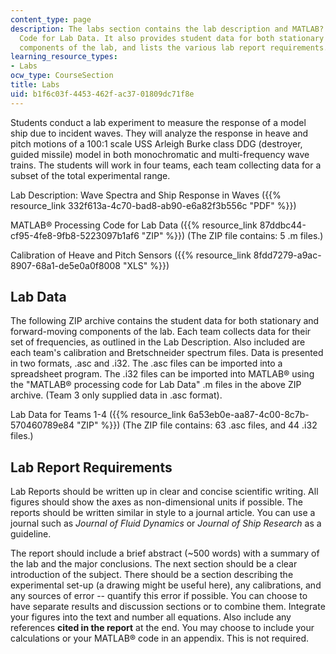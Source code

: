```yaml
---
content_type: page
description: The labs section contains the lab description and MATLAB? Processing
  Code for Lab Data. It also provides student data for both stationary and forward-moving
  components of the lab, and lists the various lab report requirements.
learning_resource_types:
- Labs
ocw_type: CourseSection
title: Labs
uid: b1f6c03f-4453-462f-ac37-01809dc71f8e
---
```


Students conduct a lab experiment to measure the response of a model ship due to incident waves. They will analyze the response in heave and pitch motions of a 100:1 scale USS Arleigh Burke class DDG (destroyer, guided missile) model in both monochromatic and multi-frequency wave trains. The students will work in four teams, each team collecting data for a subset of the total experimental range.

Lab Description: Wave Spectra and Ship Response in Waves ({{% resource_link 332f613a-4c70-bad8-ab90-e6a82f3b556c "PDF" %}})

MATLAB® Processing Code for Lab Data ({{% resource_link 87ddbc44-cf95-4fe8-9fb8-5223097b1af6 "ZIP" %}}) (The ZIP file contains: 5 .m files.)

Calibration of Heave and Pitch Sensors ({{% resource_link 8fdd7279-a9ac-8907-68a1-de5e0a0f8008 "XLS" %}})

Lab Data
--------

The following ZIP archive contains the student data for both stationary and forward-moving components of the lab. Each team collects data for their set of frequencies, as outlined in the Lab Description. Also included are each team's calibration and Bretschneider spectrum files. Data is presented in two formats, .asc and .i32. The .asc files can be imported into a spreadsheet program. The .i32 files can be imported into MATLAB® using the "MATLAB® processing code for Lab Data" .m files in the above ZIP archive. (Team 3 only supplied data in .asc format).

Lab Data for Teams 1-4 ({{% resource_link 6a53eb0e-aa87-4c00-8c7b-570460789e84 "ZIP" %}}) (The ZIP file contains: 63 .asc files, and 44 .i32 files.)

Lab Report Requirements
-----------------------

Lab Reports should be written up in clear and concise scientific writing. All figures should show the axes as non-dimensional units if possible. The reports should be written similar in style to a journal article. You can use a journal such as _Journal of Fluid Dynamics_ or _Journal of Ship Research_ as a guideline.

The report should include a brief abstract (~500 words) with a summary of the lab and the major conclusions. The next section should be a clear introduction of the subject. There should be a section describing the experimental set-up (a drawing might be useful here), any calibrations, and any sources of error -- quantify this error if possible. You can choose to have separate results and discussion sections or to combine them. Integrate your figures into the text and number all equations. Also include any references **cited in the report** at the end. You may choose to include your calculations or your MATLAB® code in an appendix. This is not required.